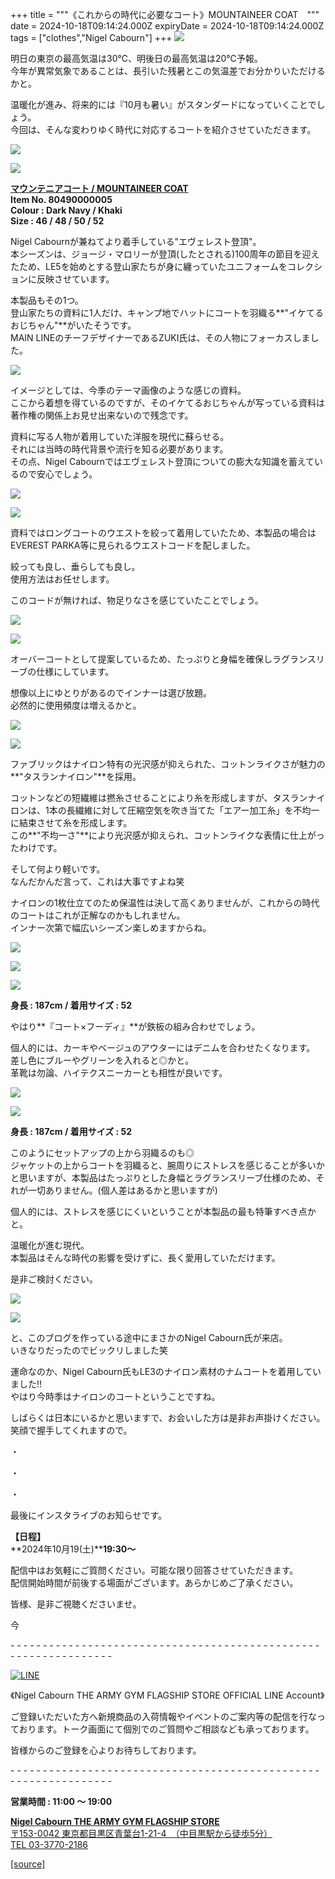 +++
title = """《これからの時代に必要なコート》MOUNTAINEER COAT　"""
date = 2024-10-18T09:14:24.000Z
expiryDate = 2024-10-18T09:14:24.000Z
tags = ["clothes","Nigel Cabourn"]
+++
![](https://cdn.shopify.com/s/files/1/0094/9295/5196/files/IMG_6898_2761fbc7-24b3-4da7-876c-00ed9cec9469_480x480.jpg?v=1729211290)

明日の東京の最高気温は30℃、明後日の最高気温は20℃予報。  
今年が異常気象であることは、長引いた残暑とこの気温差でお分かりいただけるかと。

温暖化が進み、将来的には『10月も暑い』がスタンダードになっていくことでしょう。  
今回は、そんな変わりゆく時代に対応するコートを紹介させていただきます。

![](https://cdn.shopify.com/s/files/1/0094/9295/5196/files/IMG_7430_5e996510-8542-4832-abf7-811dc3aec61e_480x480.jpg?v=1729232951)

![](https://cdn.shopify.com/s/files/1/0094/9295/5196/files/IMG_7438_bec22001-6e4e-46ef-b529-f167c4fd65c0_480x480.jpg?v=1729232951)

[**マウンテニアコート / MOUNTAINEER COAT**](https://cabourn.jp/products/80490000005?_pos=7&_sid=e746046a0&_ss=r "ナイジェルケーボン　コート")  
**Item No. 80490000005**  
**Colour : Dark Navy / Khaki**  
**Size : 46 / 48 / 50 / 52**

Nigel Cabournが兼ねてより着手している"エヴェレスト登頂"。  
本シーズンは、ジョージ・マロリーが登頂(したとされる)100周年の節目を迎えたため、LE5を始めとする登山家たちが身に纏っていたユニフォームをコレクションに反映させています。

本製品もその1つ。  
登山家たちの資料に1人だけ、キャンプ地でハットにコートを羽織る**"イケてるおじちゃん"**がいたそうです。  
MAIN LINEのチーフデザイナーであるZUKI氏は、その人物にフォーカスしました。

![](https://cdn.shopify.com/s/files/1/0094/9295/5196/files/AW24_4_480x480.png?v=1729235151)

イメージとしては、今季のテーマ画像のような感じの資料。  
ここから着想を得ているのですが、そのイケてるおじちゃんが写っている資料は著作権の関係上お見せ出来ないので残念です。

資料に写る人物が着用していた洋服を現代に蘇らせる。  
それには当時の時代背景や流行を知る必要があります。  
その点、Nigel Cabournではエヴェレスト登頂についての膨大な知識を蓄えているので安心でしょう。

![](https://cdn.shopify.com/s/files/1/0094/9295/5196/files/IMG_3147_c0bf4399-41ef-4d6d-b8c5-a7e0c6bc5654_480x480.jpg?v=1729235264)

![](https://cdn.shopify.com/s/files/1/0094/9295/5196/files/IMG_7204_d678d3df-eaca-4e2e-80c0-ab877a9055a4_480x480.jpg?v=1729235181)

資料ではロングコートのウエストを絞って着用していたため、本製品の場合はEVEREST PARKA等に見られるウエストコードを配しました。

絞っても良し、垂らしても良し。  
使用方法はお任せします。

このコードが無ければ、物足りなさを感じていたことでしょう。

![](https://cdn.shopify.com/s/files/1/0094/9295/5196/files/IMG_7242_480x480.jpg?v=1729235474)

![](https://cdn.shopify.com/s/files/1/0094/9295/5196/files/FullSizeRender_8ffa9171-d302-4160-b9e8-bd1e28a622a3_480x480.jpg?v=1729235474)

オーバーコートとして提案しているため、たっぷりと身幅を確保しラグランスリーブの仕様にしています。

想像以上にゆとりがあるのでインナーは選び放題。  
必然的に使用頻度は増えるかと。

![](https://cdn.shopify.com/s/files/1/0094/9295/5196/files/IMG_6890_2290c17a-b898-44a4-8421-d69bd8334fab_480x480.jpg?v=1729212410)

![](https://cdn.shopify.com/s/files/1/0094/9295/5196/files/IMG_3033_270dbfdc-bddd-4b2d-a4d1-b1d91d78de91_480x480.jpg?v=1729238673)

ファブリックはナイロン特有の光沢感が抑えられた、コットンライクさが魅力の**"タスランナイロン"**を採用。  

コットンなどの短繊維は撚糸させることにより糸を形成しますが、タスランナイロンは、1本の長繊維に対して圧縮空気を吹き当てた「エアー加工糸」を不均一に結束させて糸を形成します。  
この**"不均一さ"**により光沢感が抑えられ、コットンライクな表情に仕上がったわけです。

そして何より軽いです。  
なんだかんだ言って、これは大事ですよね笑

ナイロンの1枚仕立てのため保温性は決して高くありませんが、これからの時代のコートはこれが正解なのかもしれません。  
インナー次第で幅広いシーズン楽しめますからね。

![](https://cdn.shopify.com/s/files/1/0094/9295/5196/files/FullSizeRender_4b86ae8c-37e7-4754-b9ee-736656639399_480x480.jpg?v=1729212293)

![](https://cdn.shopify.com/s/files/1/0094/9295/5196/files/FullSizeRender_153a0c5e-3e11-4ee8-8bb0-bee009406b98_480x480.jpg?v=1729212296)

![](https://cdn.shopify.com/s/files/1/0094/9295/5196/files/IMG_6950_696a372a-27b8-4379-afb7-da46a0c336d4_480x480.jpg?v=1729212292)

**身長 : 187cm / 着用サイズ : 52**

やはり**『コート×フーディ』**が鉄板の組み合わせでしょう。

個人的には、カーキやベージュのアウターにはデニムを合わせたくなります。  
差し色にブルーやグリーンを入れると◎かと。  
革靴は勿論、ハイテクスニーカーとも相性が良いです。

![](https://cdn.shopify.com/s/files/1/0094/9295/5196/files/FullSizeRender_a031df2c-51d4-49a3-a183-903185783fc5_480x480.jpg?v=1729233054)

![](https://cdn.shopify.com/s/files/1/0094/9295/5196/files/IMG_7279_9e1fee61-6fe7-431f-8adb-7f3b0efa7c07_480x480.jpg?v=1729233053)

**身長 : 187cm / 着用サイズ : 52**

このようにセットアップの上から羽織るのも◎  
ジャケットの上からコートを羽織ると、腕周りにストレスを感じることが多いかと思いますが、本製品はたっぷりとした身幅とラグランスリーブ仕様のため、それが一切ありません。(個人差はあるかと思いますが)

個人的には、ストレスを感じにくいということが本製品の最も特筆すべき点かと。

温暖化が進む現代。  
本製品はそんな時代の影響を受けずに、長く愛用していただけます。

是非ご検討ください。

![](https://cdn.shopify.com/s/files/1/0094/9295/5196/files/IMG_7471_f88c4ac3-1660-4224-861d-20276f965ba9_480x480.jpg?v=1729241904)

![](https://cdn.shopify.com/s/files/1/0094/9295/5196/files/IMG_7463_40f52bd0-c19c-4b79-a543-b46a28fc1d1d_480x480.jpg?v=1729241903)

と、このブログを作っている途中にまさかのNigel Cabourn氏が来店。  
いきなりだったのでビックリしました笑

運命なのか、Nigel Cabourn氏もLE3のナイロン素材のナムコートを着用していました!!  
やはり今時季はナイロンのコートということですね。

しばらくは日本にいるかと思いますで、お会いした方は是非お声掛けください。  
笑顔で握手してくれますので。

・

・

・

最後にインスタライブのお知らせです。

**【日程】**  
**2024年10月19(土)****19:30～**

配信中はお気軽にご質問ください。可能な限り回答させていただきます。   
配信開始時間が前後する場面がございます。あらかじめご了承ください。

皆様、是非ご視聴くださいませ。

今

\- - - - - - - - - - - - - - - - - - - - - - - - - - - - - - - - - - - - - - - - - - - - - - - - - - - - - - - - - - - - - - - -  

[![LINE](https://cdn.shopify.com/s/files/1/0094/9295/5196/files/ja_600x600.png?v=1631941030)](https://lin.ee/NpdpRpF)

《Nigel Cabourn THE ARMY GYM FLAGSHIP STORE OFFICIAL LINE Account》

ご登録いただいた方へ新規商品の入荷情報やイベントのご案内等の配信を行なっております。トーク画面にて個別でのご質問やご相談なども承っております。

皆様からのご登録を心よりお待ちしております。

\- - - - - - - - - - - - - - - - - - - - - - - - - - - - - - - - - - - - - - - - - - - - - - - - - - - - - - - - - - - - - - - - 

**営業時間 : 11:00 〜 19:00**

[**Nigel Cabourn THE ARMY GYM FLAGSHIP STORE**](https://cabourn.jp/pages/flagship)  
[〒153-0042 東京都目黒区青葉台1-21-4　（中目黒駅から徒歩5分）](https://cabourn.jp/pages/flagship)  
[TEL 03-3770-2186](https://cabourn.jp/pages/flagship)

[[source]](https://cabourn.jp/blogs/shop-info/flagship20241018)

